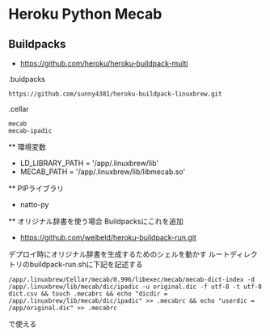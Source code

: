# Heroku Python Mecab


## Buildpacks
* https://github.com/heroku/heroku-buildpack-multi


.buidpacks
```
https://github.com/sunny4381/heroku-buildpack-linuxbrew.git
```

.cellar
```
mecab
mecab-ipadic
```

** 環境変数
* LD_LIBRARY_PATH = '/app/.linuxbrew/lib'
* MECAB_PATH = '/app/.linuxbrew/lib/libmecab.so'


** PIPライブラリ
* natto-py


** オリジナル辞書を使う場合 Buildpacksにこれを追加
* https://github.com/weibeld/heroku-buildpack-run.git

デプロイ時にオリジナル辞書を生成するためのシェルを動かす
ルートディレクトリのbuildpack-run.shに下記を記述する
```
/app/.linuxbrew/Cellar/mecab/0.996/libexec/mecab/mecab-dict-index -d /app/.linuxbrew/lib/mecab/dic/ipadic -u original.dic -f utf-8 -t utf-8 dict.csv && touch .mecabrc && echo "dicdir = /app/.linuxbrew/lib/mecab/dic/ipadic" >> .mecabrc && echo "userdic = /app/original.dic" >> .mecabrc
```

で使える
